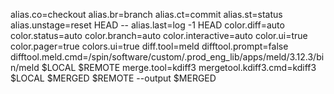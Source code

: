 alias.co=checkout
alias.br=branch
alias.ct=commit
alias.st=status
alias.unstage=reset HEAD --
alias.last=log -1 HEAD
color.diff=auto
color.status=auto
color.branch=auto
color.interactive=auto
color.ui=true
color.pager=true
colors.ui=true
diff.tool=meld
difftool.prompt=false
difftool.meld.cmd=/spin/software/custom/.prod_eng_lib/apps/meld/3.12.3/bin/meld $LOCAL $REMOTE
merge.tool=kdiff3
mergetool.kdiff3.cmd=kdiff3 $LOCAL $MERGED $REMOTE --output $MERGED

